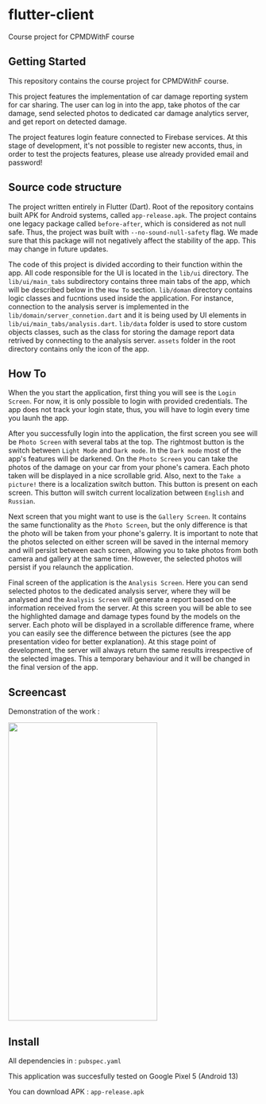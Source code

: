 # flutter-client

Course project for CPMDWithF course

## Getting Started

This repository contains the course project for CPMDWithF course.

This project features the implementation of car damage reporting system for car sharing. The user can log in into the app, take photos of the car damage, send selected photos to dedicated car damage analytics server, and get report on detected damage.

The project features login feature connected to Firebase services. At this stage of development, it's not possible to register new acconts, thus, in order to test the projects features, please use already provided email and password!

## Source code structure

The project written entirely in Flutter (Dart). Root of the repository contains built APK for Android systems, called `app-release.apk`. The project contains one legacy package called `before-after`, which is considered as not null safe. Thus, the project was built with `--no-sound-null-safety` flag. We made sure that this package will not negatively affect the stability of the app. This may change in future updates.

The code of this project is divided according to their function within the app. All code responsible for the UI is located in the `lib/ui` directory. The `lib/ui/main_tabs` subdirectory contains three main tabs of the app, which will be described below in the `How To` section. `lib/doman` directory contains logic classes and fucntions used inside the application. For instance, connection to the analysis server is implemented in the `lib/domain/server_connetion.dart` and it is being used by UI elements in `lib/ui/main_tabs/analysis.dart`. `lib/data` folder is used to store custom objects classes, such as the class for storing the damage report data retrived by connecting to the analysis server. `assets` folder in the root directory contains only the icon of the app.

## How To

When the you start the application, first thing you will see is the `Login Screen`. For now, it is only possible to login with provided credentials. The app does not track your login state, thus, you will have to login every time you launh the app.

After you successfully login into the application, the first screen you see will be `Photo Screen` with several tabs at the top. The rightmost button is the switch between `Light Mode` and `Dark mode`. In the `Dark mode` most of the app's features will be darkened. On the `Photo Screen` you can take the photos of the damage on your car from your phone's camera. Each photo taken will be displayed in a nice scrollable grid. Also, next to the `Take a picture!` there is a localization switch button. This button is present on each screen. This button will switch current localization between `English` and `Russian`.

Next screen that you might want to use is the `Gallery Screen`. It contains the same functionality as the `Photo Screen`, but the only difference is that the photo will be taken from your phone's galerry. It is important to note that the photos selected on either screen will be saved in the internal memory and will persist between each screen, allowing you to take photos from both camera and gallery at the same time. However, the selected photos will persist if you relaunch the application.

Final screen of the application is the `Analysis Screen`. Here you can send selected photos to the dedicated analysis server, where they will be analysed and the `Analysis Screen` will generate a report based on the information received from the server. At this screen you will be able to see the highlighted damage and damage types found by the models on the server. Each photo will be displayed in a scrollable difference frame, where you can easily see the difference between the pictures (see the app presentation video for better explanation). At this stage point of development, the server will always return the same results irrespective of the selected images. This a temporary behaviour and it will be changed in the final version of the app.


## Screencast

Demonstration of the work :

<img src="mid_proj_demo.gif" width="300" height="600" />

## Install

All dependencies in : `pubspec.yaml`

This application was succesfully tested on Google Pixel 5 (Android 13)

You can download APK : `app-release.apk` 

